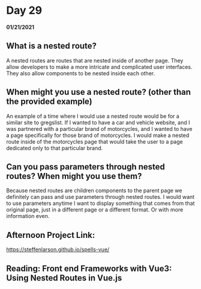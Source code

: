 # Day 29
__01/21/2021__

## What is a nested route?

A nested routes are routes that are nested inside of another page. They allow developers to make a more intricate and complicated user interfaces. They also allow components to be nested inside each other. 


## When might you use a nested route? (other than the provided example)

An example of a time where I would use a nested route would be for a similar site to gregslist. If I wanted to have a car and vehicle website, and I was partnered with a particular brand of motorcycles, and I wanted to have a page specifically for those brand of motorcycles. I would make a nested route inside of the motorcycles page that would take the user to a page dedicated only to that particular brand. 


## Can you pass parameters through nested routes? When might you use them?

Because nested routes are children components to the parent page we definitely can pass and use parameters through nested routes. I would want to use parameters anytime I want to display something that comes from that original page, just in a different page or a different format. Or with more information even.


## Afternoon Project Link:

https://steffenlarson.github.io/spells-vue/


## Reading: Front end Frameworks with Vue3: Using Nested Routes in Vue.js